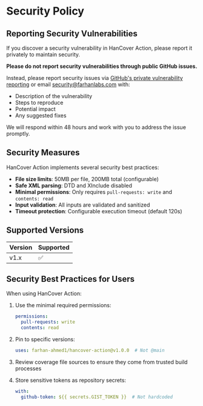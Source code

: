 # Security Policy

## Reporting Security Vulnerabilities

If you discover a security vulnerability in HanCover Action, please report it privately to maintain security.

**Please do not report security vulnerabilities through public GitHub issues.**

Instead, please report security issues via [GitHub's private vulnerability reporting](https://github.com/farhan-ahmed1/hancover-action/security/advisories/new) or email security@farhanlabs.com with:

- Description of the vulnerability
- Steps to reproduce
- Potential impact
- Any suggested fixes

We will respond within 48 hours and work with you to address the issue promptly.

## Security Measures

HanCover Action implements several security best practices:

- **File size limits**: 50MB per file, 200MB total (configurable)
- **Safe XML parsing**: DTD and XInclude disabled
- **Minimal permissions**: Only requires `pull-requests: write` and `contents: read`
- **Input validation**: All inputs are validated and sanitized
- **Timeout protection**: Configurable execution timeout (default 120s)

## Supported Versions

| Version | Supported |
|---------|-----------|
| v1.x    | ✅         |

## Security Best Practices for Users

When using HanCover Action:

1. Use the minimal required permissions:
   ```yaml
   permissions:
     pull-requests: write
     contents: read
   ```

2. Pin to specific versions:
   ```yaml
   uses: farhan-ahmed1/hancover-action@v1.0.0  # Not @main
   ```

3. Review coverage file sources to ensure they come from trusted build processes

4. Store sensitive tokens as repository secrets:
   ```yaml
   with:
     github-token: ${{ secrets.GIST_TOKEN }}  # Not hardcoded
   ```

